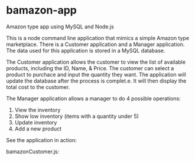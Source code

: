 # bamazon-app
Amazon type app using MySQL and Node.js

This is a node command line application that mimics a simple Amazon type marketplace. There is a Customer application and a Manager application. The data used for this application is stored in a MySQL database.

The Customer application allows the customer to view the list of available products, including the ID, Name, & Price. The customer can select a product to purchace and input the quantity they want. The application will update the database after the process is complet.e. It will then display the total cost to the customer.

The Manager application allows a manager to do 4 possible operations:
1) View the inventory
2) Show low inventory (items with a quantity under 5)
3) Update inventory
4) Add a new product

See the application in action:

bamazonCustomer.js:

